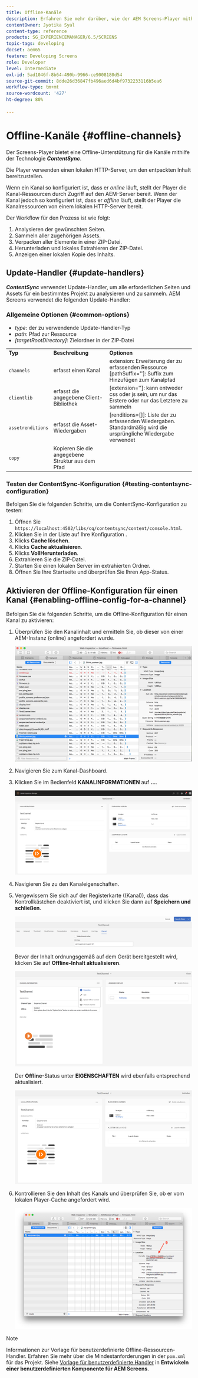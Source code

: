 ```yaml
---
title: Offline-Kanäle
description: Erfahren Sie mehr darüber, wie der AEM Screens-Player mithilfe der ContentSync-Technologie eine Offline-Unterstützung für Kanäle bietet.
contentOwner: Jyotika Syal
content-type: reference
products: SG_EXPERIENCEMANAGER/6.5/SCREENS
topic-tags: developing
docset: aem65
feature: Developing Screens
role: Developer
level: Intermediate
exl-id: 5ad1046f-8b64-490b-9966-ce9008180d54
source-git-commit: 8dde26d36847fb496aed6d4bf9732233116b5ea6
workflow-type: tm+mt
source-wordcount: '427'
ht-degree: 80%

---
```


# Offline-Kanäle {#offline-channels}

Der Screens-Player bietet eine Offline-Unterstützung für die Kanäle mithilfe der Technologie ***ContentSync***.

Die Player verwenden einen lokalen HTTP-Server, um den entpackten Inhalt bereitzustellen.

Wenn ein Kanal so konfiguriert ist, dass er *online* läuft, stellt der Player die Kanal-Ressourcen durch Zugriff auf den AEM-Server bereit. Wenn der Kanal jedoch so konfiguriert ist, dass er *offline* läuft, stellt der Player die Kanalressourcen von einem lokalen HTTP-Server bereit.

Der Workflow für den Prozess ist wie folgt:

1. Analysieren der gewünschten Seiten.
1. Sammeln aller zugehörigen Assets.
1. Verpacken aller Elemente in einer ZIP-Datei.
1. Herunterladen und lokales Extrahieren der ZIP-Datei.
1. Anzeigen einer lokalen Kopie des Inhalts.

## Update-Handler {#update-handlers}

***ContentSync*** verwendet Update-Handler, um alle erforderlichen Seiten und Assets für ein bestimmtes Projekt zu analysieren und zu sammeln. AEM Screens verwendet die folgenden Update-Handler:

### Allgemeine Optionen {#common-options}

* *type*: der zu verwendende Update-Handler-Typ
* *path*: Pfad zur Ressource
* *[targetRootDirectory]*: Zielordner in der ZIP-Datei

<table>
 <tbody>
  <tr>
   <td><strong>Typ</strong></td> 
   <td><strong>Beschreibung</strong></td> 
   <td><strong>Optionen</strong></td> 
  </tr>
  <tr>
   <td><code>channels</code></td> 
   <td>erfasst einen Kanal</td> 
   <td>extension: Erweiterung der zu erfassenden Ressource<br /> [pathSuffix='']: Suffix zum Hinzufügen zum Kanalpfad<br /> </td> 
  </tr>
  <tr>
   <td><code>clientlib</code></td> 
   <td>erfasst die angegebene Client-Bibliothek</td> 
   <td>[extension='']: kann entweder css oder js sein, um nur das Erstere oder nur das Letztere zu sammeln</td> 
  </tr>
  <tr>
   <td><code>assetrenditions</code></td> 
   <td>erfasst die Asset-Wiedergaben</td> 
   <td>[renditions=[]]: Liste der zu erfassenden Wiedergaben. Standardmäßig wird die ursprüngliche Wiedergabe verwendet</td> 
  </tr>
  <tr>
   <td><code>copy</code></td> 
   <td>Kopieren Sie die angegebene Struktur aus dem Pfad</td> 
   <td> </td> 
  </tr>
 </tbody>
</table>

### Testen der ContentSync-Konfiguration {#testing-contentsync-configuration}

Befolgen Sie die folgenden Schritte, um die ContentSync-Konfiguration zu testen:

1. Öffnen Sie `https://localhost:4502/libs/cq/contentsync/content/console.html`.
1. Klicken Sie in der Liste auf Ihre Konfiguration .
1. Klicks **Cache löschen**.
1. Klicks **Cache aktualisieren**.
1. Klicks **VollHerunterladen**.
1. Extrahieren Sie die ZIP-Datei.
1. Starten Sie einen lokalen Server im extrahierten Ordner.
1. Öffnen Sie Ihre Startseite und überprüfen Sie Ihren App-Status.

## Aktivieren der Offline-Konfiguration für einen Kanal {#enabling-offline-config-for-a-channel}

Befolgen Sie die folgenden Schritte, um die Offline-Konfiguration für einen Kanal zu aktivieren:

1. Überprüfen Sie den Kanalinhalt und ermitteln Sie, ob dieser von einer AEM-Instanz (online) angefordert wurde.

   ![chlimage_1-24](assets/chlimage_1-24.png)

1. Navigieren Sie zum Kanal-Dashboard.
1. Klicken Sie im Bedienfeld **KANALINFORMATIONEN** auf **…**.

   ![chlimage_1-25](assets/chlimage_1-25.png)

1. Navigieren Sie zu den Kanaleigenschaften.
1. Vergewissern Sie sich auf der Registerkarte ((Kanal)), dass das Kontrollkästchen deaktiviert ist, und klicken Sie dann auf **Speichern und schließen**.

   ![screen_shot_2017-12-19at122422pm](assets/screen_shot_2017-12-19at122422pm.png)

   Bevor der Inhalt ordnungsgemäß auf dem Gerät bereitgestellt wird, klicken Sie auf **Offline-Inhalt aktualisieren**.

   ![screen_shot_2017-12-19at122637pm](assets/screen_shot_2017-12-19at122637pm.png)

   Der **Offline**-Status unter **EIGENSCHAFTEN** wird ebenfalls entsprechend aktualisiert.

   ![screen_shot_2017-12-19at124735pm](assets/screen_shot_2017-12-19at124735pm.png)

1. Kontrollieren Sie den Inhalt des Kanals und überprüfen Sie, ob er vom lokalen Player-Cache angefordert wird.

   ![chlimage_1-26](assets/chlimage_1-26.png)

>[!NOTE]
>
>Informationen zur Vorlage für benutzerdefinierte Offline-Ressourcen-Handler. Erfahren Sie mehr über die Mindestanforderungen in der `pom.xml` für das Projekt. Siehe [Vorlage für benutzerdefinierte Handler](/help/user-guide/developing-custom-component-tutorial-develop.md#custom-handlers) in **Entwickeln einer benutzerdefinierten Komponente für AEM Screens**.
